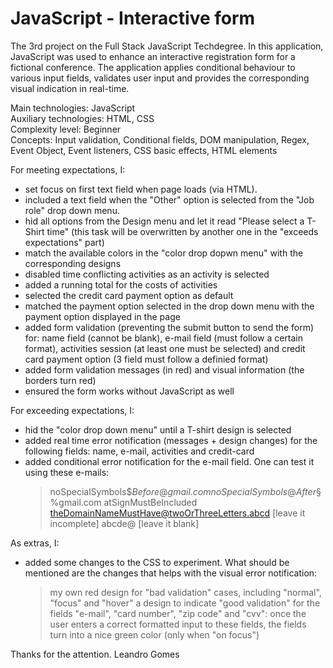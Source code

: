 # JavaScript - Interactive form
 The 3rd project on the Full Stack JavaScript Techdegree. In this application, JavaScript was used to enhance an interactive registration form for a fictional conference. The application applies conditional behaviour to various input fields, validates user input and provides the corresponding visual indication in real-time.
 
 Main technologies: JavaScript<br>
 Auxiliary technologies: HTML, CSS<br>
 Complexity level: Beginner<br>
 Concepts: Input validation, Conditional fields, DOM manipulation, Regex, Event Object, Event listeners, CSS basic effects, HTML elements<br>

For meeting expectations, I:
- set focus on first text field when page loads (via HTML).
- included a text field when the "Other" option is selected from the "Job role" drop down menu.
- hid all options from the Design menu and let it read "Please select a T-Shirt time" (this task will be overwritten by another one in the "exceeds expectations" part)
- match the available colors in the "color drop dopwn menu" with the corresponding designs
- disabled time conflicting activities as an activity is selected
- added a running total for the costs of activities
- selected the credit card payment option as default
- matched the payment option selected in the drop down menu with the payment option displayed in the page
- added form validation (preventing the submit button to send the form) for: name field (cannot be blank), e-mail field (must follow a certain format), activities session (at least one must be selected) and credit card payment option (3 field must follow a definied format)
- added form validation messages (in red) and visual information (the borders turn red)
- ensured the form works without JavaScript as well

For exceeding expectations, I:
- hid the "color drop down menu" until a T-shirt design is selected
- added real time error notification (messages + design changes) for the following fields: name, e-mail, activities and credit-card
- added conditional error notification for the e-mail field. One can test it using these e-mails:
    > noSpecialSymbols$$Before@gmail.com
    > noSpecialSymbols@After§$%gmail.com
    > atSignMustBeIncluded
    > theDomainNameMustHave@twoOrThreeLetters.abcd
    > [leave it incomplete] abcde@
    > [leave it blank]

As extras, I:
- added some changes to the CSS to experiment. What should be mentioned are the changes that helps with the visual error notification:
    > my own red design for "bad validation" cases, including "normal", "focus" and "hover"
    > a design to indicate "good validation" for the fields "e-mail", "card number", "zip code" and "cvv": once the user enters a correct formatted input to these fields, the fields turn into a nice green color (only when "on focus")

Thanks for the attention.
Leandro Gomes

